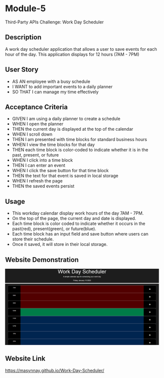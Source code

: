 # Module-5

Third-Party APIs Challenge: Work Day Scheduler

## Description

A work day scheduler application that allows a user to save events for each hour of the day. This application displays for 12 hours (7AM - 7PM)

## User Story

- AS AN employee with a busy schedule
- I WANT to add important events to a daily planner
- SO THAT I can manage my time effectively

## Acceptance Criteria

- GIVEN I am using a daily planner to create a schedule
- WHEN I open the planner
- THEN the current day is displayed at the top of the calendar
- WHEN I scroll down
- THEN I am presented with time blocks for standard business hours
- WHEN I view the time blocks for that day
- THEN each time block is color-coded to indicate whether it is in the past, present, or future
- WHEN I click into a time block
- THEN I can enter an event
- WHEN I click the save button for that time block
- THEN the text for that event is saved in local storage
- WHEN I refresh the page
- THEN the saved events persist

## Usage

- This workday calendar display work hours of the day 7AM - 7PM.
- On the top of the page, the current day and date is displayed.
- Each time block is color coded to indicate whether it occurs in the past(red), present(green), or future(blue).
- Each time block has an input field and save button where users can store their schedule.
- Once it saved, it will store in their local storage.

## Website Demonstration

![](./assets/images/work-day-schedule-demo.png)

## Website Link

https://masynnay.github.io/Work-Day-Scheduler/